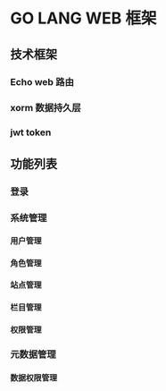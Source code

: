 # GO LANG WEB 框架

## 技术框架

### Echo web 路由

### xorm 数据持久层

### jwt token 






## 功能列表

### 登录

### 系统管理

#### 用户管理 

#### 角色管理

#### 站点管理

#### 栏目管理

#### 权限管理

### 元数据管理

#### 数据权限管理








